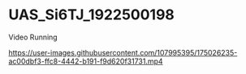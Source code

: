 # UAS_Si6TJ_1922500198

Video Running

https://user-images.githubusercontent.com/107995395/175026235-ac00dbf3-ffc8-4442-b191-f9d620f31731.mp4

